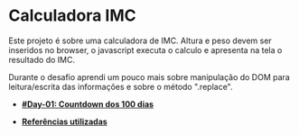 # Calculadora IMC

Este projeto é sobre uma calculadora de IMC.
Altura e peso devem ser inseridos no browser, o javascript executa o calculo e apresenta na tela o resultado do IMC.

Durante o desafio aprendi um pouco mais sobre manipulação do DOM para leitura/escrita das informações e sobre o método ".replace".

- **[#Day-01: Countdown dos 100 dias](https://romariocoimbrac.github.io/100-days-of-code-challenge/src/day-002-IMC-calc/)**

- **[Referências utilizadas](https://developer.mozilla.org/pt-BR/docs/Web/JavaScript/Reference/Global_Objects/String/replace)**
